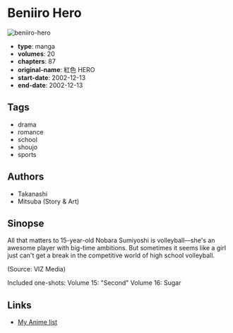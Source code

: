 # Beniiro Hero

![beniiro-hero](https://cdn.myanimelist.net/images/manga/2/165847.jpg)

-   **type**: manga
-   **volumes**: 20
-   **chapters**: 87
-   **original-name**: 紅色 HERO
-   **start-date**: 2002-12-13
-   **end-date**: 2002-12-13

## Tags

-   drama
-   romance
-   school
-   shoujo
-   sports

## Authors

-   Takanashi
-   Mitsuba (Story & Art)

## Sinopse

All that matters to 15-year-old Nobara Sumiyoshi is volleyball—she's an awesome player with big-time ambitions. But sometimes it seems like a girl just can't get a break in the competitive world of high school volleyball.

(Source: VIZ Media)

Included one-shots:
Volume 15: "Second"
Volume 16: Sugar

## Links

-   [My Anime list](https://myanimelist.net/manga/634/Beniiro_Hero)
